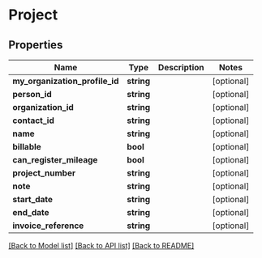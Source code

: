 # Project

## Properties

 Name                           | Type       | Description | Notes      
--------------------------------|------------|-------------|------------
 **my_organization_profile_id** | **string** |             | [optional] 
 **person_id**                  | **string** |             | [optional] 
 **organization_id**            | **string** |             | [optional] 
 **contact_id**                 | **string** |             | [optional] 
 **name**                       | **string** |             | [optional] 
 **billable**                   | **bool**   |             | [optional] 
 **can_register_mileage**       | **bool**   |             | [optional] 
 **project_number**             | **string** |             | [optional] 
 **note**                       | **string** |             | [optional] 
 **start_date**                 | **string** |             | [optional] 
 **end_date**                   | **string** |             | [optional] 
 **invoice_reference**          | **string** |             | [optional] 

[[Back to Model list]](../../README.md#documentation-for-models) [[Back to API list]](../../README.md#documentation-for-api-endpoints) [[Back to README]](../../README.md)


